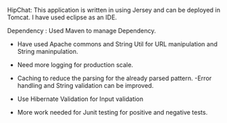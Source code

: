 HipChat: This application is written in using Jersey and can be deployed in Tomcat. I have used eclipse as an IDE.

Dependency : Used Maven to manage Dependency. 

- Have used Apache commons and String Util for URL manipulation and String maninpulation. 

- Need more logging for production scale. 
- Caching to reduce the parsing for the already parsed pattern. 
-Error handling and String validation can be improved. 
- Use Hibernate Validation for Input validation 
- More work needed for Junit testing for positive and negative tests. 






